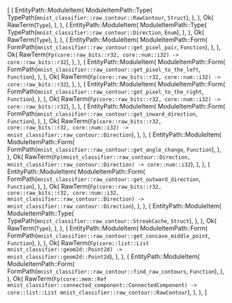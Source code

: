 [
    (
        EntityPath::ModuleItem(
            ModuleItemPath::Type(
                TypePath(`mnist_classifier::raw_contour::RawContour`, `Struct`),
            ),
        ),
        Ok(
            RawTerm(`Type`),
        ),
    ),
    (
        EntityPath::ModuleItem(
            ModuleItemPath::Type(
                TypePath(`mnist_classifier::raw_contour::Direction`, `Enum`),
            ),
        ),
        Ok(
            RawTerm(`Type`),
        ),
    ),
    (
        EntityPath::ModuleItem(
            ModuleItemPath::Form(
                FormPath(`mnist_classifier::raw_contour::get_pixel_pair`, `Function`),
            ),
        ),
        Ok(
            RawTerm(`Fp(core::raw_bits::r32, core::num::i32) -> core::raw_bits::r32`),
        ),
    ),
    (
        EntityPath::ModuleItem(
            ModuleItemPath::Form(
                FormPath(`mnist_classifier::raw_contour::get_pixel_to_the_left`, `Function`),
            ),
        ),
        Ok(
            RawTerm(`Fp(core::raw_bits::r32, core::num::i32) -> core::raw_bits::r32`),
        ),
    ),
    (
        EntityPath::ModuleItem(
            ModuleItemPath::Form(
                FormPath(`mnist_classifier::raw_contour::get_pixel_to_the_right`, `Function`),
            ),
        ),
        Ok(
            RawTerm(`Fp(core::raw_bits::r32, core::num::i32) -> core::raw_bits::r32`),
        ),
    ),
    (
        EntityPath::ModuleItem(
            ModuleItemPath::Form(
                FormPath(`mnist_classifier::raw_contour::get_inward_direction`, `Function`),
            ),
        ),
        Ok(
            RawTerm(`Fp(core::raw_bits::r32, core::raw_bits::r32, core::num::i32) -> mnist_classifier::raw_contour::Direction`),
        ),
    ),
    (
        EntityPath::ModuleItem(
            ModuleItemPath::Form(
                FormPath(`mnist_classifier::raw_contour::get_angle_change`, `Function`),
            ),
        ),
        Ok(
            RawTerm(`Fp(mnist_classifier::raw_contour::Direction, mnist_classifier::raw_contour::Direction) -> core::num::i32`),
        ),
    ),
    (
        EntityPath::ModuleItem(
            ModuleItemPath::Form(
                FormPath(`mnist_classifier::raw_contour::get_outward_direction`, `Function`),
            ),
        ),
        Ok(
            RawTerm(`Fp(core::raw_bits::r32, core::raw_bits::r32, core::num::i32, mnist_classifier::raw_contour::Direction) -> mnist_classifier::raw_contour::Direction`),
        ),
    ),
    (
        EntityPath::ModuleItem(
            ModuleItemPath::Type(
                TypePath(`mnist_classifier::raw_contour::StreakCache`, `Struct`),
            ),
        ),
        Ok(
            RawTerm(`Type`),
        ),
    ),
    (
        EntityPath::ModuleItem(
            ModuleItemPath::Form(
                FormPath(`mnist_classifier::raw_contour::get_concave_middle_point`, `Function`),
            ),
        ),
        Ok(
            RawTerm(`Fp(core::list::List mnist_classifier::geom2d::Point2d) -> mnist_classifier::geom2d::Point2d`),
        ),
    ),
    (
        EntityPath::ModuleItem(
            ModuleItemPath::Form(
                FormPath(`mnist_classifier::raw_contour::find_raw_contours`, `Function`),
            ),
        ),
        Ok(
            RawTerm(`Fp(core::mem::Ref mnist_classifier::connected_component::ConnectedComponent) -> core::list::List mnist_classifier::raw_contour::RawContour`),
        ),
    ),
]